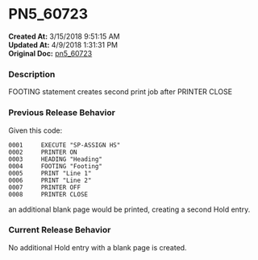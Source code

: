 # PN5_60723

**Created At:** 3/15/2018 9:51:15 AM  
**Updated At:** 4/9/2018 1:31:31 PM  
**Original Doc:** [pn5_60723](https://docs.jbase.com/release-notes/pn5_60723)  


### Description

FOOTING statement creates second print job after PRINTER CLOSE



### Previous Release Behavior

Given this code:

```
0001     EXECUTE "SP-ASSIGN HS"
0002     PRINTER ON
0003     HEADING "Heading"
0004     FOOTING "Footing"
0005     PRINT "Line 1"
0006     PRINT "Line 2"
0007     PRINTER OFF
0008     PRINTER CLOSE
```

an additional blank page would be printed, creating a second Hold entry.



### Current Release Behavior

No additional Hold entry with a blank page is created.
